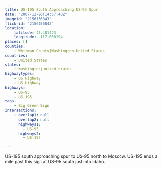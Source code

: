 ```yaml
---
title: US-195 South Approaching US-95 Spur
date: "2007-12-26T14:57:40Z"
imageid: "2156156843"
flickrid: "2156156843"
location:
    latitude: 46.481423
    longitude: -117.058194
places: []
counties:
    - Whitman County|Washington|United States
countries:
    - United States
states:
    - Washington|United States
highwaytypes:
    - US Highway
    - US Highway
highways:
    - US-95
    - US-195
tags:
    - Big Green Sign
intersections:
    - overlap1: null
      overlap2: null
      highways1:
        - US-95
      highways2:
        - US-195

---
```

US-195 south approaching spur to US-95 north to Moscow.  US-195 ends a mile past this sign at US-95 south just into Idaho.